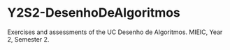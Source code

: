 # Y2S2-DesenhoDeAlgoritmos
Exercises and assessments of the UC Desenho de Algoritmos. MIEIC, Year 2, Semester 2.
